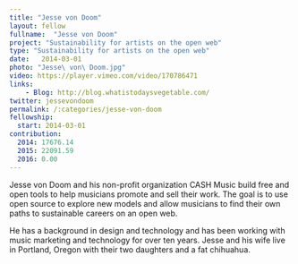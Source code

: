```yaml
---
title: "Jesse von Doom"
layout: fellow
fullname:  "Jesse von Doom"
project: "Sustainability for artists on the open web"
type: "Sustainability for artists on the open web"
date:   2014-03-01
photo: "Jesse\ von\ Doom.jpg"
video: https://player.vimeo.com/video/170786471
links:
    - Blog: http://blog.whatistodaysvegetable.com/
twitter: jessevondoom
permalink: /:categories/jesse-von-doom
fellowship:
  start: 2014-03-01
contribution:
  2014: 17676.14
  2015: 22091.59
  2016: 0.00
---
```


Jesse von Doom and his non-profit organization CASH Music build free and open tools to help musicians promote and sell their work. The goal is to use open source to explore new models and allow musicians to find their own paths to sustainable careers on an open web.

He has a background in design and technology and has been working with music marketing and technology for over ten years. Jesse and his wife live in Portland, Oregon with their two daughters and a fat chihuahua.
